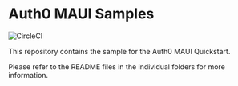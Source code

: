 # Auth0 MAUI Samples

![CircleCI](https://github.com/auth0-samples/auth0-maui-samples/actions/workflows/build.yml/badge.svg)

This repository contains the sample for the Auth0 MAUI Quickstart.

Please refer to the README files in the individual folders for more information.
